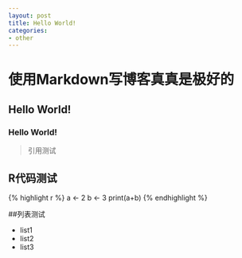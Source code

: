 ```yaml
---
layout: post
title: Hello World!
categories:
- other
---
```


# 使用Markdown写博客真真是极好的

## Hello World!

### Hello World!
> 引用测试

## R代码测试

{% highlight r %}
a <- 2
b <- 3
print(a+b)
{% endhighlight %}

##列表测试

- list1
- list2
- list3



